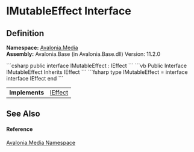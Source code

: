 # IMutableEffect Interface




## Definition
**Namespace:** <a href="N_Avalonia_Media">Avalonia.Media</a>  
**Assembly:** Avalonia.Base (in Avalonia.Base.dll) Version: 11.2.0

<Tabs groupId="api-code-preview">
<TabItem value="csharp" label="C#">
```csharp
public interface IMutableEffect : IEffect
```
</TabItem>
<TabItem value="vb" label="VB">
```vb
Public Interface IMutableEffect
	Inherits IEffect
```
</TabItem>
<TabItem value="fsharp" label="F#">
```fsharp
type IMutableEffect = 
    interface
        interface IEffect
    end
```
</TabItem>
</Tabs>

<table>
<tr><td><strong>Implements</strong></td><td><a href="T_Avalonia_Media_IEffect">IEffect</a></td></tr>
</table>



## See Also


#### Reference
<a href="N_Avalonia_Media">Avalonia.Media Namespace</a>  
